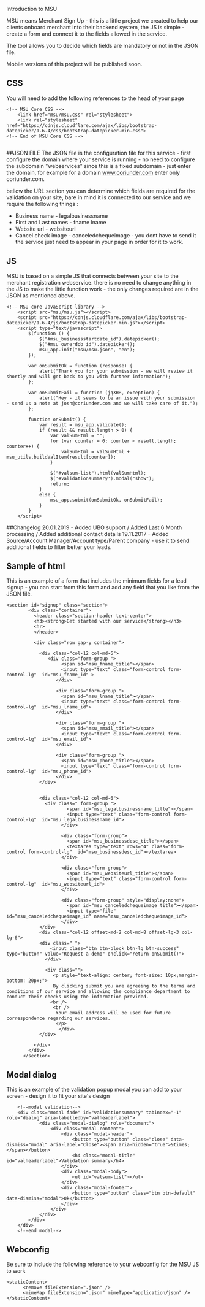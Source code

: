 Introduction to MSU 

MSU means Merchant Sign Up - this is a little project we created to help our clients onboard merchant into their backend system, the JS is simple - create a form and connect it to the fields allowed in the service. 

The tool allows you to decide which fields are mandatory or not in the JSON file.

Mobile versions of this project will be published soon. 

## CSS
You will need to add the following references to the head of your page

```
<!-- MSU Core CSS -->
    <link href="msu/msu.css" rel="stylesheet">
    <link rel="stylesheet" href="https://cdnjs.cloudflare.com/ajax/libs/bootstrap-datepicker/1.6.4/css/bootstrap-datepicker.min.css">
<!-- End of MSU Core CSS -->   
    
```
##JSON FILE
The JSON file is the configuration file for this service - first configure the domain where your service is running - no need to configure the subdomain "webservices" since this is a fixed subdomain - just enter the domain, for example for a domain  www.coriunder.com enter only coriunder.com.

bellow the URL section you can determine which fields are required for the validation on your site, bare in mind it is connected to our service and we require the following things : 

- Business name - legalbusinessname
- First and Last names - fname lname
- Website url - websiteurl
- Cancel check image - canceledchequeimage - you dont have to send it the service just need to appear in your page in order for it to work.


## JS
MSU is based on a simple JS that connects between your site to the merchant registration webservice.
there is no need to change anything in the JS to make the little function work - the only changes required are in the JSON as mentioned above.

```
<!-- MSU core JavaScript library -->
    <script src="msu/msu.js"></script>
    <script src="https://cdnjs.cloudflare.com/ajax/libs/bootstrap-datepicker/1.6.4/js/bootstrap-datepicker.min.js"></script>
    <script type="text/javascript">
        $(function () {
            $("#msu_businessstartdate_id").datepicker();
            $("#msu_ownerdob_id").datepicker();
            msu_app.init("msu/msu.json", "en");
        });

        var onSubmitOk = function (response) {
            alert("Thank you for your submission - we will review it shortly and will get back to you with further information");
        };

        var onSubmitFail = function (jqXHR, exception) {
            alert("Hey - it seems to be an issue with your submission - send us a note at josh@coriunder.com and we will take care of it.");
        };

        function onSubmit() {
            var result = msu_app.validate();
            if (result && result.length > 0) {
                var valSumHtml = "";
                for (var counter = 0; counter < result.length; counter++) {
                    valSumHtml = valSumHtml + msu_utils.buildValItem(result[counter]);
                }

                $("#valsum-list").html(valSumHtml);
                $('#validationsummary').modal("show");
                return;
            }
            else {
                msu_app.submit(onSubmitOk, onSubmitFail);
            }
        }
    </script>
```

##Changelog
20.01.2019 - Added UBO support / Added Last 6 Month processing / Added additional contact details
19.11.2017 - Added Source/Account Manager/Account type/Parent company - use it to send additional fields to filter better your leads.

## Sample of html 

This is an example of a form that includes the minimum fields for a lead signup - you can start from this form and add any field that you like from the JSON file.

```
<section id="signup" class="section">
        <div class="container">
          <header class="section-header text-center">
          <h3><strong>Get started with our service</strong></h3>
          <hr>
          </header>
        
          <div class="row gap-y container">
            
            <div class="col-12 col-md-6">
               <div class="form-group ">
                    <span id="msu_fname_title"></span>
                    <input type="text" class="form-control form-control-lg"  id="msu_fname_id" >
                  </div>

                  <div class="form-group ">
                    <span id="msu_lname_title"></span>
                    <input type="text" class="form-control form-control-lg"  id="msu_lname_id">
                  </div>

                  <div class="form-group ">
                    <span id="msu_email_title"></span>
                    <input type="text" class="form-control form-control-lg"  id="msu_email_id">
                  </div>

                  <div class="form-group ">
                    <span id="msu_phone_title"></span>
                    <input type="text" class="form-control form-control-lg"  id="msu_phone_id">
                  </div>
            </div>


            <div class="col-12 col-md-6">
              <div class=" form-group ">
                      <span id="msu_legalbusinessname_title"></span>
                      <input type="text" class="form-control form-control-lg"  id="msu_legalbusinessname_id">
                    </div>

                    <div class="form-group">
                      <span id="msu_businessdesc_title"></span>
                      <textarea type="text" rows="4" class="form-control form-control-lg"  id="msu_businessdesc_id"></textarea>
                    </div>

                    <div class="form-group">
                      <span id="msu_websiteurl_title"></span>
                      <input type="text" class="form-control form-control-lg"  id="msu_websiteurl_id">
                    </div>

                    <div class="form-group" style="display:none">
                      <span id="msu_canceledchequeimage_title"></span>
                      <input type="file"   id="msu_canceledchequeimage_id" name="msu_canceledchequeimage_id">
                    </div>
            </div>
            <div class="col-12 offset-md-2 col-md-8 offset-lg-3 col-lg-6">
            <div class=" ">
                <input class="btn btn-block btn-lg btn-success" type="button" value="Request a demo" onclick="return onSubmit()">
              </div>
          
              <div class="">
                 <p style="text-align: center; font-size: 10px;margin-bottom: 20px;">
                 By clicking submit you are agreeing to the terms and conditions of our service and allowing the compliance department to conduct their checks using the information provided.
                <br />
                 <br />
                  Your email address will be used for future correspondence regarding our services.
                  </p>
                   </div>
            </div>
            
          </div>
        </div>
      </section>
```



## Modal dialog
This is an example of the validation popup modal you can add to your screen - design it to fit your site's design

```  
    <!--modal validation-->
    <div class="modal fade" id="validationsummary" tabindex="-1" role="dialog" aria-labelledby="valheaderlabel">
            <div class="modal-dialog" role="document">
                <div class="modal-content">
                    <div class="modal-header">
                        <button type="button" class="close" data-dismiss="modal" aria-label="Close"><span aria-hidden="true">&times;</span></button>
                        <h4 class="modal-title" id="valheaderlabel">Validation summary</h4>
                    </div>
                    <div class="modal-body">
                        <ul id="valsum-list"></ul>
                    </div>
                    <div class="modal-footer">
                        <button type="button" class="btn btn-default" data-dismiss="modal">Ok</button>
                    </div>
                </div>
            </div>
        </div>
    </div>
    <!--end modal-->
```

## Webconfig
Be sure to include the following reference to your webconfig for the MSU JS to work

```
<staticContent>
      <remove fileExtension=".json" />
      <mimeMap fileExtension=".json" mimeType="application/json" />
</staticContent>
```
